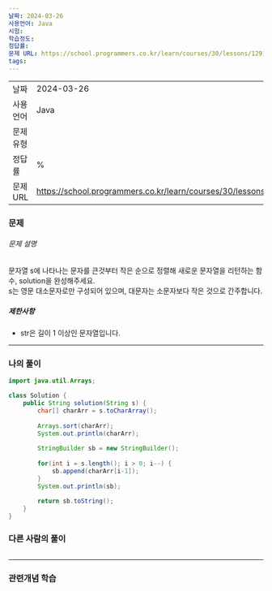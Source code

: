 ```yaml
---
날짜: 2024-03-26
사용언어: Java
시험: 
학습정도: 
정답률: 
문제 URL: https://school.programmers.co.kr/learn/courses/30/lessons/12917
tags:
---
```


|        |                                                                 |
| ------ | --------------------------------------------------------------- |
| 날짜     | 2024-03-26                                                      |
| 사용 언어  | Java                                                            |
| 문제 유형  |                                                                 |
| 정답률    | %                                                               |
| 문제 URL | https://school.programmers.co.kr/learn/courses/30/lessons/12917 |

### 문제

###### 문제 설명

문자열 s에 나타나는 문자를 큰것부터 작은 순으로 정렬해 새로운 문자열을 리턴하는 함수, solution을 완성해주세요.  
s는 영문 대소문자로만 구성되어 있으며, 대문자는 소문자보다 작은 것으로 간주합니다.

##### 제한사항
- str은 길이 1 이상인 문자열입니다.

---

### 나의 풀이

```java
import java.util.Arrays;

class Solution {
    public String solution(String s) {
        char[] charArr = s.toCharArray();
        
        Arrays.sort(charArr);
        System.out.println(charArr);
        
        StringBuilder sb = new StringBuilder();
        
        for(int i = s.length(); i > 0; i--) {
            sb.append(charArr[i-1]);
        }
        System.out.println(sb);
        
        return sb.toString();
    }
}
```

### 다른 사람의 풀이

```java

```

---
### 관련개념 학습

